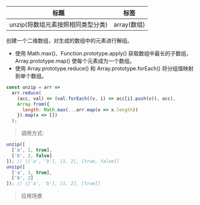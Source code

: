 | 标题                              | 标签        |
| --------------------------------- | ----------- |
| unzip(将数组元素按照相同类型分类) | array(数组) |

创建一个二维数组，对生成的数组中的元素进行解组。

- 使用 Math.max()、Function.prototype.apply() 获取数组中最长的子数组，Array.prototype.map() 使每个元素成为一个数组。
- 使用 Array.prototype.reduce() 和 Array.prototype.forEach() 将分组值映射到单个数组。

```js
const unzip = arr =>
  arr.reduce(
    (acc, val) => (val.forEach((v, i) => acc[i].push(v)), acc),
    Array.from({
      length: Math.max(...arr.map(x => x.length))
    }).map(x => [])
  );
```

> 调用方式:

```js
unzip([
  ['a', 1, true],
  ['b', 2, false]
]); // [['a', 'b'], [1, 2], [true, false]]
unzip([
  ['a', 1, true],
  ['b', 2]
]); // [['a', 'b'], [1, 2], [true]]
```

> 应用场景
